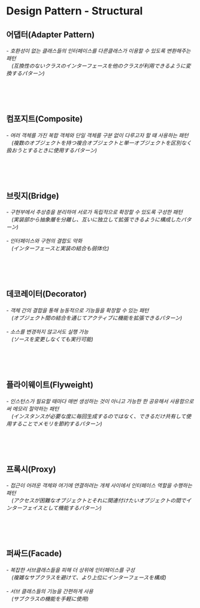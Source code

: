 # Design Pattern - Structural
<h2> 어댑터(Adapter Pattern)    </h2>
<h6> - 호환성이 없는 클래스들의 인터페이스를 다른클래스가 이용할 수 있도록 변환해주는 패턴<br> 
<a>　</a>(互換性のないクラスのインターフェースを他のクラスが利用できるように変換するパターン)
</h6>

<br>
<br>

<h2> 컴포지트(Composite)    </h2>
<h6> - 여러 객체를 가진 복합 객체와 단일 객체를 구분 없이 다루고자 할 떄 사용하는 패턴<br> 
<a>　</a>(複数のオブジェクトを持つ複合オブジェクトと単一オブジェクトを区別なく扱おうとするときに使用するパターン)
</h6>

<br>
<br>

<h2> 브릿지(Bridge)    </h2>
<h6> - 구현부에서 추상층을 분리하여 서로가 독립적으로 확장할 수 있도록 구성한 패턴<br> 
<a>　</a>(実装部から抽象層を分離し、互いに独立して拡張できるように構成したパターン)
<br><br>- 인터페이스와 구현의 결합도 약화<br> 
<a>　</a>(インターフェースと実装の結合も弱体化)
</h6>


<br>
<br>

<h2> 데코레이터(Decorator)    </h2>
<h6> - 객체 간의 결합을 통해 능동적으로 기능들을 확장할 수 있는 패턴<br> 
<a>　</a>(オブジェクト間の結合を通じてアクティブに機能を拡張できるパターン)
<br><br>- 소스를 변경하지 않고서도 실행 가능<br> 
<a>　</a>(ソースを変更しなくても実行可能)
</h6>

<br>
<br>

<h2> 플라이웨이트(Flyweight)    </h2>
<h6> - 인스턴스가 필요할 때마다 매번 생성하는 것이 아니고 가능한 한 공유해서 사용함으로써 메모리 절약하는 패턴<br> 
<a>　</a>(インスタンスが必要な度に毎回生成するのではなく、できるだけ共有して使用することでメモリを節約するパターン)
</h6>

<br>
<br>

<h2> 프록시(Proxy)    </h2>
<h6> - 접근이 어려운 객체와 여기에 연결하려는 개체 사이에서 인터페이스 역할을 수행하는 패턴<br> 
<a>　</a>(アクセスが困難なオブジェクトとそれに関連付けたいオブジェクトの間でインターフェイスとして機能するパターン)
</h6>

<br>
<br>

<h2> 퍼싸드(Facade)    </h2>
<h6> - 복잡한 서브클래스들을 피해 더 상위에 인터페이스를 구성<br> 
<a>　</a>(複雑なサブクラスを避けて、より上位にインターフェースを構成)
<br><br> - 서브 클래스들의 기능을 간편하게 사용<br> 
<a>　</a>(サブクラスの機能を手軽に使用)
</h6>
